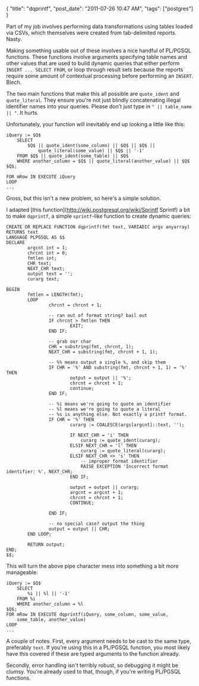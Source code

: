 {
    "title": "dqprintf",
    "post_date": "2011-07-26 10:47 AM",
    "tags": ["postgres"]
}

Part of my job involves performing data transformations using tables loaded via
CSVs, which themselves were created from tab-delimited reports. Nasty.

Making something usable out of these involves a nice handful of PL/PGSQL
functions. These functions involve arguments specifying table names and other
values that are used to build dynamic queries that either perform
`INSERT ... SELECT FROM`, or loop through result sets because the reports
require some amount of contextual processing before performing an `INSERT`.
Blech.

The two main functions that make this all possible are `quote_ident` and
`quote_literal`. They ensure you're not just blindly concatenating illegal
identifier names into your queries. Please don't just type in
`" || table_name || "`. It hurts.

Unfortunately, your function will inevitably end up looking a little like this:

    iQuery := $Q$
        SELECT
            $Q$ || quote_ident(some_column) || $Q$ || $Q$ ||
                quote_literal(some_value) || $Q$ || '-1'
        FROM $Q$ || quote_ident(some_table) || $Q$
        WHERE another_column = $Q$ || quote_literal(another_value) || $Q$
    $Q$;

    FOR mRow IN EXECUTE iQuery
    LOOP
    ...

Gross, but this isn't a new problem, so here's a simple solution.

I adapted [this function](http://wiki.postgresql.org/wiki/Sprintf Sprintf) a
bit to make `dqprintf`, a simple `sprintf`-like function to create dynamic
queries:


    CREATE OR REPLACE FUNCTION dqprintf(fmt text, VARIADIC args anyarray)
    RETURNS text
    LANGUAGE PLPGSQL AS $$
    DECLARE
            argcnt int = 1;
            chrcnt int = 0;
            fmtlen int;
            CHR text;
            NEXT_CHR text;
            output text = '';
            curarg text;
            
    BEGIN
            fmtlen = LENGTH(fmt);
            LOOP
                    chrcnt = chrcnt + 1;

                    -- ran out of format string? bail out
                    IF chrcnt > fmtlen THEN
                            EXIT;
                    END IF;

                    -- grab our char
                    CHR = substring(fmt, chrcnt, 1);
                    NEXT_CHR = substring(fmt, chrcnt + 1, 1);

                    -- %% means output a single %, and skip them
                    IF CHR = '%' AND substring(fmt, chrcnt + 1, 1) = '%' THEN
                            output = output || '%';
                            chrcnt = chrcnt + 1;
                            continue;
                    END IF;

                    -- %i means we're going to quote an identifier
                    -- %l means we're going to quote a literal
                    -- %s is anything else. Not exactly a printf format.
                    IF CHR = '%' THEN
                            curarg := COALESCE(args[argcnt]::text, '');
                            
                            IF NEXT_CHR = 'i' THEN
                                curarg := quote_ident(curarg);
                            ELSIF NEXT_CHR = 'l' THEN
                                curarg := quote_literal(curarg);
                            ELSIF NEXT_CHR <> 's' THEN
                                -- improper format identifier
                                RAISE EXCEPTION 'Incorrect format identifier: %', NEXT_CHR;
                            END IF;
                            
                            output = output || curarg;
                            argcnt = argcnt + 1;
                            chrcnt = chrcnt + 1;
                            CONTINUE;
                            
                    END IF;

                    -- no special case? output the thing
                    output = output || CHR;
            END LOOP;

            RETURN output;
    END;
    $$;

This will turn the above pipe character mess into something a bit more manageable:

    iQuery := $Q$
        SELECT
            %i || %l || '-1'
        FROM %i
        WHERE another_column = %l
    $Q$;
    FOR mRow IN EXECUTE dqprintf(iQuery, some_column, some_value,
        some_table, another_value)
    LOOP
    ...

A couple of notes. First, every argument needs to be cast to the same type,
preferably `text`. If you're using this in a PL/PGSQL function, you most likely
have this covered if these are typed arguments to the function already.

Secondly, error handling isn't terribly robust, so debugging it might be
clumsy. You're already used to that, though, if you're writing PL/PGSQL
functions.